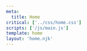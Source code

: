 ```yaml
---
meta:
  title: Home
critical: ['../css/home.css']
scripts: ['/js/main.js']
template: home
layout: 'home.njk'
---
```

